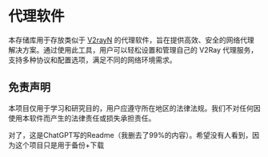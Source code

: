 # 代理软件

本存储库用于存放类似于 [V2rayN](https://github.com/2dust/v2rayN) 的代理软件，旨在提供高效、安全的网络代理解决方案。通过使用此工具，用户可以轻松设置和管理自己的 V2Ray 代理服务，支持多种协议和配置选项，满足不同的网络环境需求。

## 免责声明

本项目仅用于学习和研究目的，用户应遵守所在地区的法律法规。我们不对任何因使用本软件而产生的法律责任或损失承担责任。

对了，这是ChatGPT写的Readme（我删去了99%的内容）。希望没有人看到，因为这个项目只是用于备份+下载
